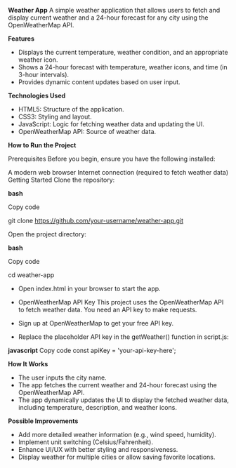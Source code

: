**Weather App**
A simple weather application that allows users to fetch and display current weather and a 24-hour forecast for any city using the OpenWeatherMap API.

**Features**
- Displays the current temperature, weather condition, and an appropriate weather icon.
- Shows a 24-hour forecast with temperature, weather icons, and time (in 3-hour intervals).
- Provides dynamic content updates based on user input.

**Technologies Used**

- HTML5: Structure of the application.
- CSS3: Styling and layout.
- JavaScript: Logic for fetching weather data and updating the UI.
- OpenWeatherMap API: Source of weather data.

**How to Run the Project**

Prerequisites
Before you begin, ensure you have the following installed:

A modern web browser
Internet connection (required to fetch weather data)
Getting Started
Clone the repository:

**bash**

Copy code

git clone https://github.com/your-username/weather-app.git

Open the project directory:

**bash**

Copy code

cd weather-app

- Open index.html in your browser to start the app.

- OpenWeatherMap API Key
This project uses the OpenWeatherMap API to fetch weather data. You need an API key to make requests.

- Sign up at OpenWeatherMap to get your free API key.

- Replace the placeholder API key in the getWeather() function in script.js:

**javascript**
Copy code
const apiKey = 'your-api-key-here';

**How It Works**
- The user inputs the city name.
- The app fetches the current weather and 24-hour forecast using the OpenWeatherMap API.
- The app dynamically updates the UI to display the fetched weather data, including temperature, description, and weather icons.

**Possible Improvements**

- Add more detailed weather information (e.g., wind speed, humidity).
- Implement unit switching (Celsius/Fahrenheit).
- Enhance UI/UX with better styling and responsiveness.
- Display weather for multiple cities or allow saving favorite locations.
